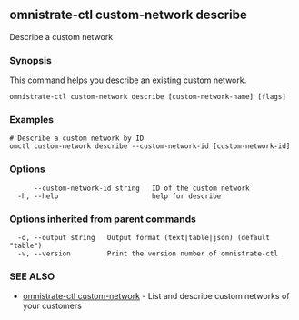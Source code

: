 ## omnistrate-ctl custom-network describe

Describe a custom network

### Synopsis

This command helps you describe an existing custom network.

```
omnistrate-ctl custom-network describe [custom-network-name] [flags]
```

### Examples

```
# Describe a custom network by ID
omctl custom-network describe --custom-network-id [custom-network-id]
```

### Options

```
      --custom-network-id string   ID of the custom network
  -h, --help                       help for describe
```

### Options inherited from parent commands

```
  -o, --output string   Output format (text|table|json) (default "table")
  -v, --version         Print the version number of omnistrate-ctl
```

### SEE ALSO

- [omnistrate-ctl custom-network](omnistrate-ctl_custom-network.md) - List and describe custom networks of your customers
